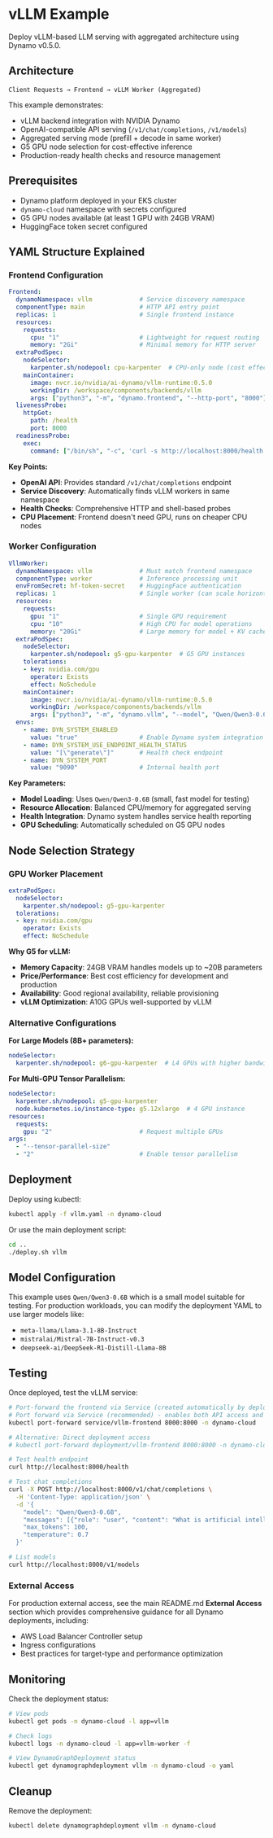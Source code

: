 # vLLM Example

Deploy vLLM-based LLM serving with aggregated architecture using Dynamo v0.5.0.

## Architecture

```text
Client Requests → Frontend → vLLM Worker (Aggregated)
```

This example demonstrates:
- vLLM backend integration with NVIDIA Dynamo
- OpenAI-compatible API serving (`/v1/chat/completions`, `/v1/models`)
- Aggregated serving mode (prefill + decode in same worker)
- G5 GPU node selection for cost-effective inference
- Production-ready health checks and resource management

## Prerequisites

- Dynamo platform deployed in your EKS cluster
- `dynamo-cloud` namespace with secrets configured
- G5 GPU nodes available (at least 1 GPU with 24GB VRAM)
- HuggingFace token secret configured

## YAML Structure Explained

### Frontend Configuration
```yaml
Frontend:
  dynamoNamespace: vllm             # Service discovery namespace
  componentType: main               # HTTP API entry point
  replicas: 1                       # Single frontend instance
  resources:
    requests:
      cpu: "1"                      # Lightweight for request routing
      memory: "2Gi"                 # Minimal memory for HTTP server
  extraPodSpec:
    nodeSelector:
      karpenter.sh/nodepool: cpu-karpenter  # CPU-only node (cost effective)
    mainContainer:
      image: nvcr.io/nvidia/ai-dynamo/vllm-runtime:0.5.0
      workingDir: /workspace/components/backends/vllm
      args: ["python3", "-m", "dynamo.frontend", "--http-port", "8000"]
  livenessProbe:
    httpGet:
      path: /health
      port: 8000
  readinessProbe:
    exec:
      command: ["/bin/sh", "-c", 'curl -s http://localhost:8000/health | jq -e ".status == \"healthy\""']
```

**Key Points:**
- **OpenAI API**: Provides standard `/v1/chat/completions` endpoint
- **Service Discovery**: Automatically finds vLLM workers in same namespace
- **Health Checks**: Comprehensive HTTP and shell-based probes
- **CPU Placement**: Frontend doesn't need GPU, runs on cheaper CPU nodes

### Worker Configuration
```yaml
VllmWorker:
  dynamoNamespace: vllm             # Must match frontend namespace
  componentType: worker             # Inference processing unit
  envFromSecret: hf-token-secret    # HuggingFace authentication
  replicas: 1                       # Single worker (can scale horizontally)
  resources:
    requests:
      gpu: "1"                      # Single GPU requirement
      cpu: "10"                     # High CPU for model operations
      memory: "20Gi"                # Large memory for model + KV cache
  extraPodSpec:
    nodeSelector:
      karpenter.sh/nodepool: g5-gpu-karpenter  # G5 GPU instances
    tolerations:
    - key: nvidia.com/gpu
      operator: Exists
      effect: NoSchedule
    mainContainer:
      image: nvcr.io/nvidia/ai-dynamo/vllm-runtime:0.5.0
      workingDir: /workspace/components/backends/vllm
      args: ["python3", "-m", "dynamo.vllm", "--model", "Qwen/Qwen3-0.6B", "2>&1", "|", "tee", "/tmp/vllm.log"]
  envs:
    - name: DYN_SYSTEM_ENABLED
      value: "true"                 # Enable Dynamo system integration
    - name: DYN_SYSTEM_USE_ENDPOINT_HEALTH_STATUS
      value: "[\"generate\"]"       # Health check endpoint
    - name: DYN_SYSTEM_PORT
      value: "9090"                 # Internal health port
```

**Key Parameters:**
- **Model Loading**: Uses `Qwen/Qwen3-0.6B` (small, fast model for testing)
- **Resource Allocation**: Balanced CPU/memory for aggregated serving
- **Health Integration**: Dynamo system handles service health reporting
- **GPU Scheduling**: Automatically scheduled on G5 GPU nodes

## Node Selection Strategy

### GPU Worker Placement
```yaml
extraPodSpec:
  nodeSelector:
    karpenter.sh/nodepool: g5-gpu-karpenter
  tolerations:
  - key: nvidia.com/gpu
    operator: Exists
    effect: NoSchedule
```

**Why G5 for vLLM:**
- **Memory Capacity**: 24GB VRAM handles models up to ~20B parameters
- **Price/Performance**: Best cost efficiency for development and production
- **Availability**: Good regional availability, reliable provisioning
- **vLLM Optimization**: A10G GPUs well-supported by vLLM

### Alternative Configurations

**For Large Models (8B+ parameters):**
```yaml
nodeSelector:
  karpenter.sh/nodepool: g6-gpu-karpenter  # L4 GPUs with higher bandwidth
```

**For Multi-GPU Tensor Parallelism:**
```yaml
nodeSelector:
  karpenter.sh/nodepool: g5-gpu-karpenter
  node.kubernetes.io/instance-type: g5.12xlarge  # 4 GPU instance
resources:
  requests:
    gpu: "2"                        # Request multiple GPUs
args:
  - "--tensor-parallel-size"
  - "2"                             # Enable tensor parallelism
```

## Deployment

Deploy using kubectl:

```bash
kubectl apply -f vllm.yaml -n dynamo-cloud
```

Or use the main deployment script:

```bash
cd ..
./deploy.sh vllm
```

## Model Configuration

This example uses `Qwen/Qwen3-0.6B` which is a small model suitable for testing. For production workloads, you can modify the deployment YAML to use larger models like:

- `meta-llama/Llama-3.1-8B-Instruct`
- `mistralai/Mistral-7B-Instruct-v0.3`
- `deepseek-ai/DeepSeek-R1-Distill-Llama-8B`

## Testing

Once deployed, test the vLLM service:

```bash
# Port-forward the frontend via Service (created automatically by deploy script)
# Port forward via Service (recommended) - enables both API access and metrics collection
kubectl port-forward service/vllm-frontend 8000:8000 -n dynamo-cloud

# Alternative: Direct deployment access
# kubectl port-forward deployment/vllm-frontend 8000:8000 -n dynamo-cloud

# Test health endpoint
curl http://localhost:8000/health

# Test chat completions
curl -X POST http://localhost:8000/v1/chat/completions \
  -H 'Content-Type: application/json' \
  -d '{
    "model": "Qwen/Qwen3-0.6B",
    "messages": [{"role": "user", "content": "What is artificial intelligence?"}],
    "max_tokens": 100,
    "temperature": 0.7
  }'

# List models
curl http://localhost:8000/v1/models
```

### External Access

For production external access, see the main README.md **External Access** section which provides comprehensive guidance for all Dynamo deployments, including:
- AWS Load Balancer Controller setup
- Ingress configurations
- Best practices for target-type and performance optimization


## Monitoring

Check the deployment status:

```bash
# View pods
kubectl get pods -n dynamo-cloud -l app=vllm

# Check logs
kubectl logs -n dynamo-cloud -l app=vllm-worker -f

# View DynamoGraphDeployment status
kubectl get dynamographdeployment vllm -n dynamo-cloud -o yaml
```

## Cleanup

Remove the deployment:

```bash
kubectl delete dynamographdeployment vllm -n dynamo-cloud
```
